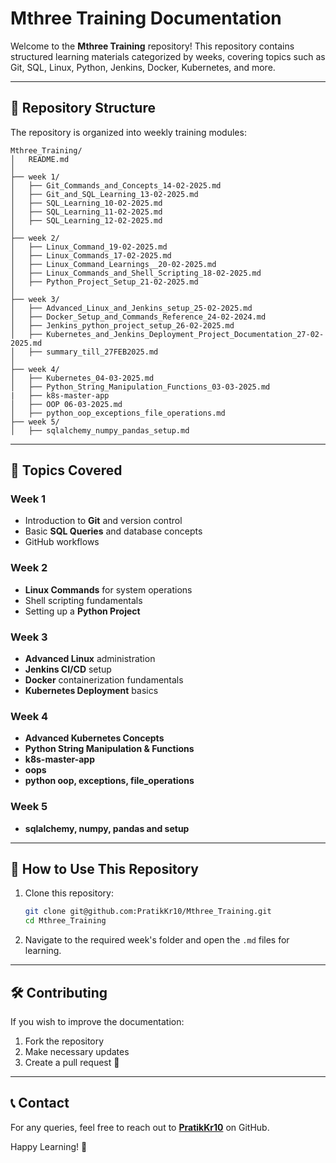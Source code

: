 # Mthree Training Documentation

Welcome to the **Mthree Training** repository! This repository contains structured learning materials categorized by weeks, covering topics such as Git, SQL, Linux, Python, Jenkins, Docker, Kubernetes, and more.

---

## 📁 Repository Structure
The repository is organized into weekly training modules:

```
Mthree_Training/
│   README.md
│
├── week 1/
│   ├── Git_Commands_and_Concepts_14-02-2025.md
│   ├── Git_and_SQL_Learning_13-02-2025.md
│   ├── SQL_Learning_10-02-2025.md
│   ├── SQL_Learning_11-02-2025.md
│   ├── SQL_Learning_12-02-2025.md
│
├── week 2/
│   ├── Linux_Command_19-02-2025.md
│   ├── Linux_Commands_17-02-2025.md
│   ├── Linux_Command_Learnings__20-02-2025.md
│   ├── Linux_Commands_and_Shell_Scripting_18-02-2025.md
│   ├── Python_Project_Setup_21-02-2025.md
│
├── week 3/
│   ├── Advanced_Linux_and_Jenkins_setup_25-02-2025.md
│   ├── Docker_Setup_and_Commands_Reference_24-02-2024.md
│   ├── Jenkins_python_project_setup_26-02-2025.md
│   ├── Kubernetes_and_Jenkins_Deployment_Project_Documentation_27-02-2025.md
│   ├── summary_till_27FEB2025.md
│
├── week 4/
│   ├── Kubernetes_04-03-2025.md
│   ├── Python_String_Manipulation_Functions_03-03-2025.md
|   ├── k8s-master-app
│   ├── OOP 06-03-2025.md
│   ├── python_oop_exceptions_file_operations.md
├── week 5/
│   ├── sqlalchemy_numpy_pandas_setup.md
```

---

## 🚀 Topics Covered
### **Week 1**
- Introduction to **Git** and version control
- Basic **SQL Queries** and database concepts
- GitHub workflows

### **Week 2**
- **Linux Commands** for system operations
- Shell scripting fundamentals
- Setting up a **Python Project**

### **Week 3**
- **Advanced Linux** administration
- **Jenkins CI/CD** setup
- **Docker** containerization fundamentals
- **Kubernetes Deployment** basics

### **Week 4**
- **Advanced Kubernetes Concepts**
- **Python String Manipulation & Functions**
- **k8s-master-app**
- **oops**
- **python oop, exceptions, file_operations**
### **Week 5**
- **sqlalchemy, numpy, pandas and setup** 

---

## 📌 How to Use This Repository
1. Clone this repository:
   ```bash
   git clone git@github.com:PratikKr10/Mthree_Training.git
   cd Mthree_Training
   ```
2. Navigate to the required week's folder and open the `.md` files for learning.

---

## 🛠 Contributing
If you wish to improve the documentation:
1. Fork the repository
2. Make necessary updates
3. Create a pull request 🚀

---

## 📞 Contact
For any queries, feel free to reach out to **[PratikKr10](https://github.com/PratikKr10)** on GitHub.

Happy Learning! 🎉


